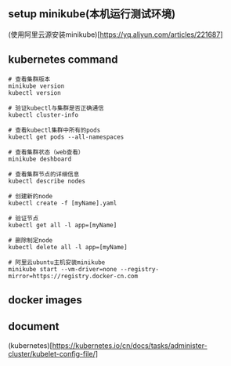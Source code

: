 ## setup minikube(本机运行测试环境)
(使用阿里云源安装minikube)[https://yq.aliyun.com/articles/221687]

## kubernetes command
```text
# 查看集群版本
minikube version
kubectl version

# 验证kubectl与集群是否正确通信
kubectl cluster-info

# 查看kubectl集群中所有的pods
kubectl get pods --all-namespaces

# 查看集群状态（web查看）
minikube deshboard

# 查看集群节点的详细信息
kubectl describe nodes

# 创建新的node
kubectl create -f [myName].yaml

# 验证节点
kubectl get all -l app=[myName]

# 删除制定node
kubectl delete all -l app=[myName]

# 阿里云ubuntu主机安装minikube
minikube start --vm-driver=none --registry-mirror=https://registry.docker-cn.com
```

## docker images


## document
(kubernetes)[https://kubernetes.io/cn/docs/tasks/administer-cluster/kubelet-config-file/]

